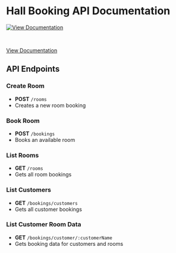 # Hall Booking API Documentation

[![View Documentation](https://run.pstmn.io/button.svg)](https://documenter.getpostman.com/view/37150268/2sAY4x9Lto)

&nbsp;

[View Documentation](https://documenter.getpostman.com/view/37150268/2sAY4x9Lto)

## API Endpoints

### Create Room

- **POST** `/rooms`
- Creates a new room booking

### Book Room

- **POST** `/bookings`
- Books an available room

### List Rooms

- **GET** `/rooms`
- Gets all room bookings

### List Customers

- **GET** `/bookings/customers`
- Gets all customer bookings

### List Customer Room Data

- **GET** `/bookings/customer/:customerName`
- Gets booking data for customers and rooms
